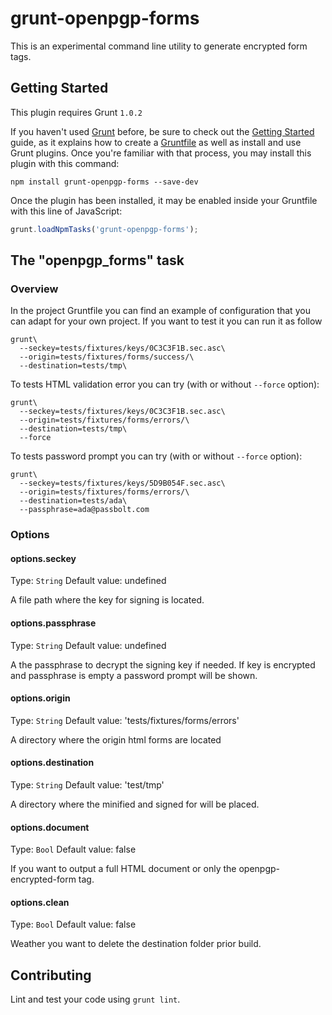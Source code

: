 # grunt-openpgp-forms

This is an experimental command line utility to generate encrypted form tags.

## Getting Started
This plugin requires Grunt `1.0.2`

If you haven't used [Grunt](http://gruntjs.com/) before, be sure to check out the [Getting Started](http://gruntjs.com/getting-started) guide, as it explains how to create a [Gruntfile](http://gruntjs.com/sample-gruntfile) as well as install and use Grunt plugins. Once you're familiar with that process, you may install this plugin with this command:

```shell
npm install grunt-openpgp-forms --save-dev
```

Once the plugin has been installed, it may be enabled inside your Gruntfile with this line of JavaScript:

```js
grunt.loadNpmTasks('grunt-openpgp-forms');
```

## The "openpgp_forms" task

### Overview
In the project Gruntfile you can find an example of configuration that you can adapt for your own project.
If you want to test it you can run it as follow

```
grunt\
  --seckey=tests/fixtures/keys/0C3C3F1B.sec.asc\
  --origin=tests/fixtures/forms/success/\
  --destination=tests/tmp\
```

To tests HTML validation error you can try (with or without `--force` option):
```
grunt\
  --seckey=tests/fixtures/keys/0C3C3F1B.sec.asc\
  --origin=tests/fixtures/forms/errors/\
  --destination=tests/tmp\
  --force
```

To tests password prompt you can try (with or without `--force` option):
```
grunt\
  --seckey=tests/fixtures/keys/5D9B054F.sec.asc\
  --origin=tests/fixtures/forms/errors/\
  --destination=tests/ada\
  --passphrase=ada@passbolt.com
```

### Options

#### options.seckey
Type: `String`
Default value: undefined

A file path where the key for signing is located.

#### options.passphrase
Type: `String`
Default value: undefined

A the passphrase to decrypt the signing key if needed.
If key is encrypted and passphrase is empty a password prompt will be shown.

#### options.origin
Type: `String`
Default value: 'tests/fixtures/forms/errors'

A directory where the origin html forms are located

#### options.destination
Type: `String`
Default value: 'test/tmp'

A directory where the minified and signed for will be placed.

#### options.document
Type: `Bool`
Default value: false

If you want to output a full HTML document or only the openpgp-encrypted-form tag.

#### options.clean
Type: `Bool`
Default value: false

Weather you want to delete the destination folder prior build.

## Contributing
Lint and test your code using `grunt lint`.
